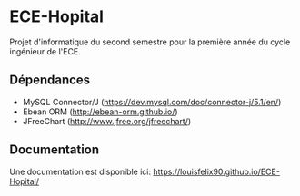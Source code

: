 # ECE-Hopital

Projet d'informatique du second semestre pour la première année du cycle ingénieur de l'ECE.

## Dépendances
 - MySQL Connector/J (https://dev.mysql.com/doc/connector-j/5.1/en/)
 - Ebean ORM (http://ebean-orm.github.io/)
 - JFreeChart (http://www.jfree.org/jfreechart/)

## Documentation
Une documentation est disponible ici:
https://louisfelix90.github.io/ECE-Hopital/